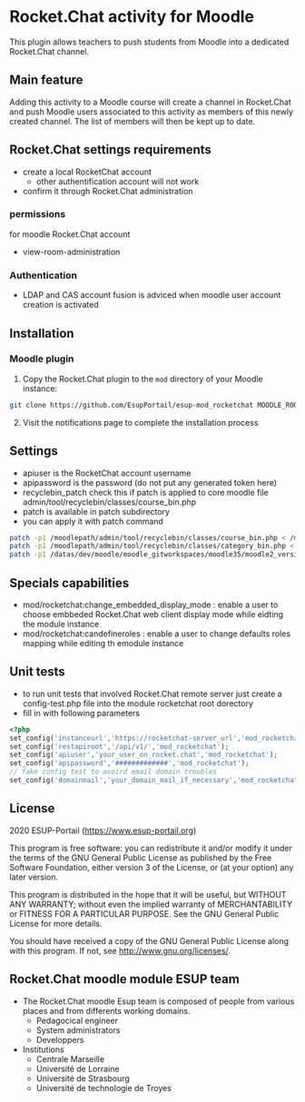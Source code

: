 # Rocket.Chat activity for Moodle #

This plugin allows teachers to push students from Moodle into a dedicated Rocket.Chat channel.

## Main feature
Adding this activity to a Moodle course will create a channel in Rocket.Chat and push Moodle users associated to this activity as members of this newly created channel. The list of members will then be kept up to date.

## Rocket.Chat settings requirements
* create a local RocketChat account
  * other authentification account will not work
* confirm it through Rocket.Chat administration
### permissions
for moodle Rocket.Chat account
* view-room-administration
### Authentication
* LDAP and CAS account fusion is adviced when moodle user account creation is activated


## Installation

### Moodle plugin
1. Copy the Rocket.Chat plugin to the `mod` directory of your Moodle instance:

```bash
git clone https://github.com/EsupPortail/esup-mod_rocketchat MOODLE_ROOT_DIRECTORY/mod/rocketchat
```
2. Visit the notifications page to complete the installation process
## Settings
* apiuser is the RocketChat account username
* apipassword is the password (do not put any generated token here)
* recyclebin_patch check this if patch is applied to core moodle file admin/tool/recyclebin/classes/course_bin.php
* patch is available in patch subdirectory
* you can apply it with patch command
```bash
patch -p1 /moodlepath/admin/tool/recyclebin/classes/course_bin.php < /moodlepath/patch/admin_tool_recyclebin_classes_course_bin.patch
patch -p1 /moodlepath/admin/tool/recyclebin/classes/category_bin.php < /moodlepath/patch/admin_tool_recyclebin_classes_category_bin.patch
patch -p1 /datas/dev/moodle/moodle_gitworkspaces/moodle35/moodle2_version/user/classes/output/user_roles_editable.php  < /datas/dev/moodle/moodle_gitworkspaces/moodle35/moodle2_uds/patch/user_classes_output_user_roles_editable.patch

```

## Specials capabilities
* mod/rocketchat:change_embedded_display_mode : enable a user to choose embbeded Rocket.Chat web client display mode while eidting the module instance 
* mod/rocketchat:candefineroles : enable a user to change defaults roles mapping while editing th emodule instance
## Unit tests
* to run unit tests that involved Rocket.Chat remote server just create a config-test.php file into the module rocketchat root dorectory
* fill in with following parameters
```php
<?php
set_config('instanceurl','https://rocketchat-server_url','mod_rocketchat');
set_config('restapiroot','/api/v1/','mod_rocketchat');
set_config('apiuser','your_user_on_rocket.chat','mod_rocketchat');
set_config('apipassword','#############','mod_rocketchat');
// fake config test to avoird email domain troubles
set_config('domainmail','your_domain_mail_if_necessary','mod_rocketchat'); // Optional argument.line.

```

## License ##

2020 ESUP-Portail (https://www.esup-portail.org)

This program is free software: you can redistribute it and/or modify it under
the terms of the GNU General Public License as published by the Free Software
Foundation, either version 3 of the License, or (at your option) any later
version.

This program is distributed in the hope that it will be useful, but WITHOUT ANY
WARRANTY; without even the implied warranty of MERCHANTABILITY or FITNESS FOR A
PARTICULAR PURPOSE.  See the GNU General Public License for more details.

You should have received a copy of the GNU General Public License along with
this program.  If not, see <http://www.gnu.org/licenses/>.

## Rocket.Chat moodle module ESUP team
* The Rocket.Chat moodle Esup team is composed of people from various places and from differents working domains.
  * Pedagocical engineer
  * System administrators
  * Developpers
* Institutions
  * Centrale Marseille
  * Université de Lorraine
  * Université de Strasbourg
  * Université de technologie de Troyes

